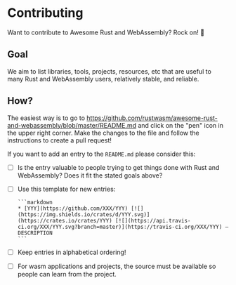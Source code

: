 # Contributing

Want to contribute to Awesome Rust and WebAssembly? Rock on! 🤘

## Goal

We aim to list libraries, tools, projects, resources, etc that are useful to
many Rust and WebAssembly users, relatively stable, and reliable.

## How?

The easiest way is to go to
https://github.com/rustwasm/awesome-rust-and-webassembly/blob/master/README.md
and click on the "pen" icon in the upper right corner. Make the changes to the
file and follow the instructions to create a pull request!

If you want to add an entry to the `README.md` please consider this:

* [ ] Is the entry valuable to people trying to get things done with Rust and
      WebAssembly? Does it fit the stated goals above?

* [ ] Use this template for new entries:

      ```markdown
      * [YYY](https://github.com/XXX/YYY) [![](https://img.shields.io/crates/d/YYY.svg)](https://crates.io/crates/YYY) [![](https://api.travis-ci.org/XXX/YYY.svg?branch=master)](https://travis-ci.org/XXX/YYY) — DESCRIPTION
      ```
* [ ] Keep entries in alphabetical ordering!

* [ ] For wasm applications and projects, the source must be available so people
      can learn from the project.
